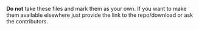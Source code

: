 **Do not** take these files and mark them as your own.
If you want to make them available elsewhere just provide the link to the repo/download or ask the contributors.
